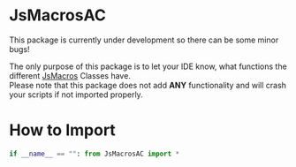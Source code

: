 # JsMacrosAC
 
This package is currently under development so there can be some minor bugs!

The only purpose of this package is to let your IDE know, what functions the different [JsMacros](https://www.curseforge.com/minecraft/mc-mods/jsmacros) Classes have.\
Please note that this package does not add **ANY** functionality and will crash your scripts if not imported properly.

# How to Import
```python
if __name__ == "": from JsMacrosAC import *
```

